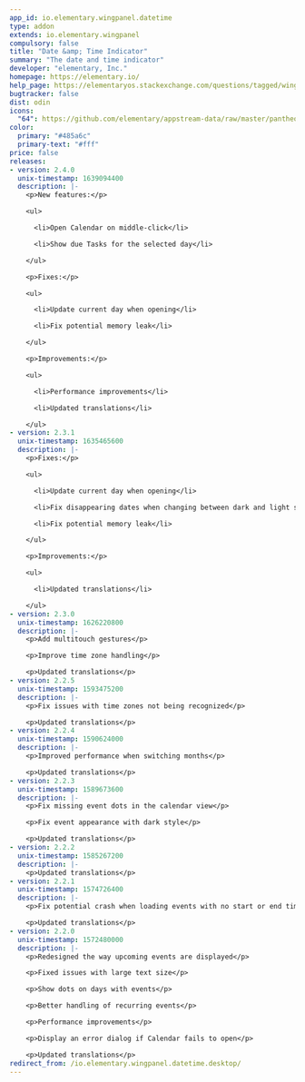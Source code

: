 ```yaml
---
app_id: io.elementary.wingpanel.datetime
type: addon
extends: io.elementary.wingpanel
compulsory: false
title: "Date &amp; Time Indicator"
summary: "The date and time indicator"
developer: "elementary, Inc."
homepage: https://elementary.io/
help_page: https://elementaryos.stackexchange.com/questions/tagged/wingpanel
bugtracker: false
dist: odin
icons:
  "64": https://github.com/elementary/appstream-data/raw/master/pantheon-data/main/icons/64x64/wingpanel-indicator-datetime_preferences-system-time.png
color:
  primary: "#485a6c"
  primary-text: "#fff"
price: false
releases:
- version: 2.4.0
  unix-timestamp: 1639094400
  description: |-
    <p>New features:</p>

    <ul>

      <li>Open Calendar on middle-click</li>

      <li>Show due Tasks for the selected day</li>

    </ul>

    <p>Fixes:</p>

    <ul>

      <li>Update current day when opening</li>

      <li>Fix potential memory leak</li>

    </ul>

    <p>Improvements:</p>

    <ul>

      <li>Performance improvements</li>

      <li>Updated translations</li>

    </ul>
- version: 2.3.1
  unix-timestamp: 1635465600
  description: |-
    <p>Fixes:</p>

    <ul>

      <li>Update current day when opening</li>

      <li>Fix disappearing dates when changing between dark and light styles</li>

      <li>Fix potential memory leak</li>

    </ul>

    <p>Improvements:</p>

    <ul>

      <li>Updated translations</li>

    </ul>
- version: 2.3.0
  unix-timestamp: 1626220800
  description: |-
    <p>Add multitouch gestures</p>

    <p>Improve time zone handling</p>

    <p>Updated translations</p>
- version: 2.2.5
  unix-timestamp: 1593475200
  description: |-
    <p>Fix issues with time zones not being recognized</p>

    <p>Updated translations</p>
- version: 2.2.4
  unix-timestamp: 1590624000
  description: |-
    <p>Improved performance when switching months</p>

    <p>Updated translations</p>
- version: 2.2.3
  unix-timestamp: 1589673600
  description: |-
    <p>Fix missing event dots in the calendar view</p>

    <p>Fix event appearance with dark style</p>

    <p>Updated translations</p>
- version: 2.2.2
  unix-timestamp: 1585267200
  description: |-
    <p>Updated translations</p>
- version: 2.2.1
  unix-timestamp: 1574726400
  description: |-
    <p>Fix potential crash when loading events with no start or end time</p>

    <p>Updated translations</p>
- version: 2.2.0
  unix-timestamp: 1572480000
  description: |-
    <p>Redesigned the way upcoming events are displayed</p>

    <p>Fixed issues with large text size</p>

    <p>Show dots on days with events</p>

    <p>Better handling of recurring events</p>

    <p>Performance improvements</p>

    <p>Display an error dialog if Calendar fails to open</p>

    <p>Updated translations</p>
redirect_from: /io.elementary.wingpanel.datetime.desktop/
---
```


